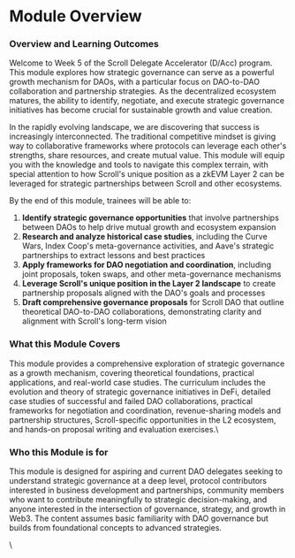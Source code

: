 # Module Overview

### **Overview and Learning Outcomes**

Welcome to Week 5 of the Scroll Delegate Accelerator (D/Acc) program. This module explores how strategic governance can serve as a powerful growth mechanism for DAOs, with a particular focus on DAO-to-DAO collaboration and partnership strategies. As the decentralized ecosystem matures, the ability to identify, negotiate, and execute strategic governance initiatives has become crucial for sustainable growth and value creation.

In the rapidly evolving landscape, we are discovering that success is increasingly interconnected. The traditional competitive mindset is giving way to collaborative frameworks where protocols can leverage each other's strengths, share resources, and create mutual value. This module will equip you with the knowledge and tools to navigate this complex terrain, with special attention to how Scroll's unique position as a zkEVM Layer 2 can be leveraged for strategic partnerships between Scroll and other ecosystems.

By the end of this module, trainees will be able to:

1. **Identify strategic governance opportunities** that involve partnerships between DAOs to help drive mutual growth and ecosystem expansion
2. **Research and analyze historical case studies**, including the Curve Wars, Index Coop's meta-governance activities, and Aave's strategic partnerships to extract lessons and best practices
3. **Apply frameworks for DAO negotiation and coordination**, including joint proposals, token swaps, and other meta-governance mechanisms
4. **Leverage Scroll's unique position in the Layer 2 landscape** to create partnership proposals aligned with the DAO's goals and processes
5. **Draft comprehensive governance proposals** for Scroll DAO that outline theoretical DAO-to-DAO collaborations, demonstrating clarity and alignment with Scroll's long-term vision

### What this Module Covers

This module provides a comprehensive exploration of strategic governance as a growth mechanism, covering theoretical foundations, practical applications, and real-world case studies. The curriculum includes the evolution and theory of strategic governance initiatives in DeFi, detailed case studies of successful and failed DAO collaborations, practical frameworks for negotiation and coordination, revenue-sharing models and partnership structures, Scroll-specific opportunities in the L2 ecosystem, and hands-on proposal writing and evaluation exercises.\


### Who this Module is for

This module is designed for aspiring and current DAO delegates seeking to understand strategic governance at a deep level, protocol contributors interested in business development and partnerships, community members who want to contribute meaningfully to strategic decision-making, and anyone interested in the intersection of governance, strategy, and growth in Web3. The content assumes basic familiarity with DAO governance but builds from foundational concepts to advanced strategies.

\

